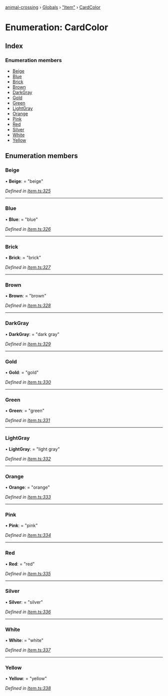 [animal-crossing](../README.md) › [Globals](../globals.md) › ["Item"](../modules/_item_.md) › [CardColor](_item_.cardcolor.md)

# Enumeration: CardColor

## Index

### Enumeration members

* [Beige](_item_.cardcolor.md#beige)
* [Blue](_item_.cardcolor.md#blue)
* [Brick](_item_.cardcolor.md#brick)
* [Brown](_item_.cardcolor.md#brown)
* [DarkGray](_item_.cardcolor.md#darkgray)
* [Gold](_item_.cardcolor.md#gold)
* [Green](_item_.cardcolor.md#green)
* [LightGray](_item_.cardcolor.md#lightgray)
* [Orange](_item_.cardcolor.md#orange)
* [Pink](_item_.cardcolor.md#pink)
* [Red](_item_.cardcolor.md#red)
* [Silver](_item_.cardcolor.md#silver)
* [White](_item_.cardcolor.md#white)
* [Yellow](_item_.cardcolor.md#yellow)

## Enumeration members

###  Beige

• **Beige**: = "beige"

*Defined in [Item.ts:325](https://github.com/Norviah/animal-crossing/blob/e332c53/module/types/Item.ts#L325)*

___

###  Blue

• **Blue**: = "blue"

*Defined in [Item.ts:326](https://github.com/Norviah/animal-crossing/blob/e332c53/module/types/Item.ts#L326)*

___

###  Brick

• **Brick**: = "brick"

*Defined in [Item.ts:327](https://github.com/Norviah/animal-crossing/blob/e332c53/module/types/Item.ts#L327)*

___

###  Brown

• **Brown**: = "brown"

*Defined in [Item.ts:328](https://github.com/Norviah/animal-crossing/blob/e332c53/module/types/Item.ts#L328)*

___

###  DarkGray

• **DarkGray**: = "dark gray"

*Defined in [Item.ts:329](https://github.com/Norviah/animal-crossing/blob/e332c53/module/types/Item.ts#L329)*

___

###  Gold

• **Gold**: = "gold"

*Defined in [Item.ts:330](https://github.com/Norviah/animal-crossing/blob/e332c53/module/types/Item.ts#L330)*

___

###  Green

• **Green**: = "green"

*Defined in [Item.ts:331](https://github.com/Norviah/animal-crossing/blob/e332c53/module/types/Item.ts#L331)*

___

###  LightGray

• **LightGray**: = "light gray"

*Defined in [Item.ts:332](https://github.com/Norviah/animal-crossing/blob/e332c53/module/types/Item.ts#L332)*

___

###  Orange

• **Orange**: = "orange"

*Defined in [Item.ts:333](https://github.com/Norviah/animal-crossing/blob/e332c53/module/types/Item.ts#L333)*

___

###  Pink

• **Pink**: = "pink"

*Defined in [Item.ts:334](https://github.com/Norviah/animal-crossing/blob/e332c53/module/types/Item.ts#L334)*

___

###  Red

• **Red**: = "red"

*Defined in [Item.ts:335](https://github.com/Norviah/animal-crossing/blob/e332c53/module/types/Item.ts#L335)*

___

###  Silver

• **Silver**: = "silver"

*Defined in [Item.ts:336](https://github.com/Norviah/animal-crossing/blob/e332c53/module/types/Item.ts#L336)*

___

###  White

• **White**: = "white"

*Defined in [Item.ts:337](https://github.com/Norviah/animal-crossing/blob/e332c53/module/types/Item.ts#L337)*

___

###  Yellow

• **Yellow**: = "yellow"

*Defined in [Item.ts:338](https://github.com/Norviah/animal-crossing/blob/e332c53/module/types/Item.ts#L338)*
